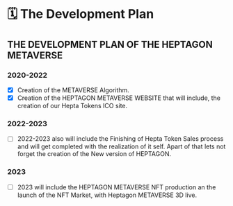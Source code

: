 # 🗓 The Development Plan

## THE DEVELOPMENT PLAN OF THE HEPTAGON METAVERSE

### 2020-2022

* [x] Creation of the METAVERSE Algorithm.
* [x] Creation of the HEPTAGON METAVERSE WEBSITE that will include, the creation of our Hepta Tokens ICO site.

### 2022-2023

* [ ] 2022-2023 also will include the Finishing of Hepta Token Sales process and will get completed with the realization of it self. Apart of that lets not forget the creation of the New version of HEPTAGON.

### 2023

* [ ] 2023 will include the HEPTAGON METAVERSE NFT production an the launch of the NFT Market, with Heptagon METAVERSE 3D live.

